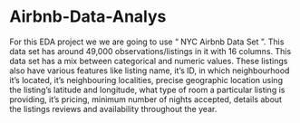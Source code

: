 # Airbnb-Data-Analys

For this EDA project we we are going to use “ NYC Airbnb Data Set ”. This data set has around 49,000 observations/listings in it with 16 columns. This data set has a mix between categorical and numeric values. These listings also have various features like listing name, it’s ID, in which neighbourhood it’s located, it’s neighbouring localities, precise geographic location using the listing’s latitude and longitude, what type of room a particular listing is providing, it’s pricing, minimum number of nights accepted, details about the listings reviews and availability throughout the year.
